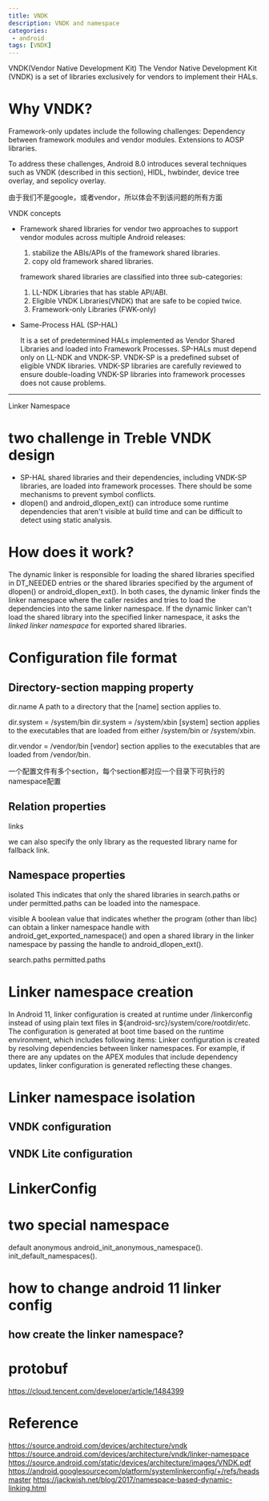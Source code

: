 ```yaml
---
title: VNDK
description: VNDK and namespace
categories:
 - android
tags: [VNDK]
---
```


VNDK(Vendor Native Development Kit)
The Vendor Native Development Kit (VNDK) is a set of libraries exclusively for vendors to implement their HALs.

# Why VNDK?
Framework-only updates include the following challenges:
Dependency between framework modules and vendor modules.
Extensions to AOSP libraries. 

To address these challenges, Android 8.0 introduces several techniques such as VNDK (described in this section), HIDL, hwbinder, device tree overlay, and sepolicy overlay.

由于我们不是google，或者vendor，所以体会不到该问题的所有方面

VNDK concepts
* Framework shared libraries for vendor
two approaches to support vendor modules across multiple Android releases:
    1. stabilize the ABIs/APIs of the framework shared libraries.
    2. copy old framework shared libraries.


    framework shared libraries are classified into three sub-categories:
    1. LL-NDK Libraries that has stable API/ABI.
    2. Eligible VNDK Libraries(VNDK) that are safe to be copied twice.
    3. Framework-only Libraries (FWK-only)


* Same-Process HAL (SP-HAL)

    It is a set of predetermined HALs implemented as Vendor Shared Libraries and loaded into Framework Processes. SP-HALs must depend only on LL-NDK and VNDK-SP. VNDK-SP is a predefined subset of eligible VNDK libraries. VNDK-SP libraries are carefully reviewed to ensure double-loading VNDK-SP libraries into framework processes does not cause problems.


---

Linker Namespace 
# two challenge in Treble VNDK design
 * SP-HAL shared libraries and their dependencies, including VNDK-SP libraries, are loaded into framework processes. There should be some mechanisms to prevent symbol conflicts.
 * dlopen() and android_dlopen_ext() can introduce some runtime dependencies that aren't visible at build time and can be difficult to detect using static analysis.

# How does it work?
The dynamic linker is responsible for loading the shared libraries specified in DT_NEEDED entries or the shared libraries specified by the argument of dlopen() or android_dlopen_ext(). In both cases, the dynamic linker finds the linker namespace where the caller resides and tries to load the dependencies into the same linker namespace. If the dynamic linker can't load the shared library into the specified linker namespace, it asks the *linked linker namespace* for exported shared libraries.
# Configuration file format
## Directory-section mapping property
dir.name
A path to a directory that the [name] section applies to.


dir.system = /system/bin
dir.system = /system/xbin
[system] section applies to the executables that are loaded from either /system/bin or /system/xbin.

dir.vendor = /vendor/bin
[vendor] section applies to the executables that are loaded from /vendor/bin.

一个配置文件有多个section，每个section都对应一个目录下可执行的namespace配置
## Relation properties
links

we can also specify the only library as the requested library name for fallback link.
## Namespace properties
isolated
This indicates that only the shared libraries in search.paths or under permitted.paths can be loaded into the  namespace.

visible
A boolean value that indicates whether the program (other than libc) can obtain a linker namespace handle with android_get_exported_namespace() and open a shared library in the linker namespace by passing the handle to android_dlopen_ext().

search.paths
permitted.paths


# Linker namespace creation
In Android 11, linker configuration is created at runtime under /linkerconfig instead of using plain text files in ${android-src}/system/core/rootdir/etc. The configuration is generated at boot time based on the runtime environment, which includes following items:
Linker configuration is created by resolving dependencies between linker namespaces. For example, if there are any updates on the APEX modules that include dependency updates, linker configuration is generated reflecting these changes.

# Linker namespace isolation
## VNDK configuration
## VNDK Lite configuration

# LinkerConfig
# two special namespace
default
anonymous
android_init_anonymous_namespace().
init_default_namespaces().
#  how to change android 11 linker config
## how create the linker namespace?




# protobuf
https://cloud.tencent.com/developer/article/1484399
# Reference
https://source.android.com/devices/architecture/vndk
https://source.android.com/devices/architecture/vndk/linker-namespace
https://source.android.com/static/devices/architecture/images/VNDK.pdf
https://android.googlesourcecom/platform/systemlinkerconfig/+/refs/headsmaster
https://jackwish.net/blog/2017/namespace-based-dynamic-linking.html

